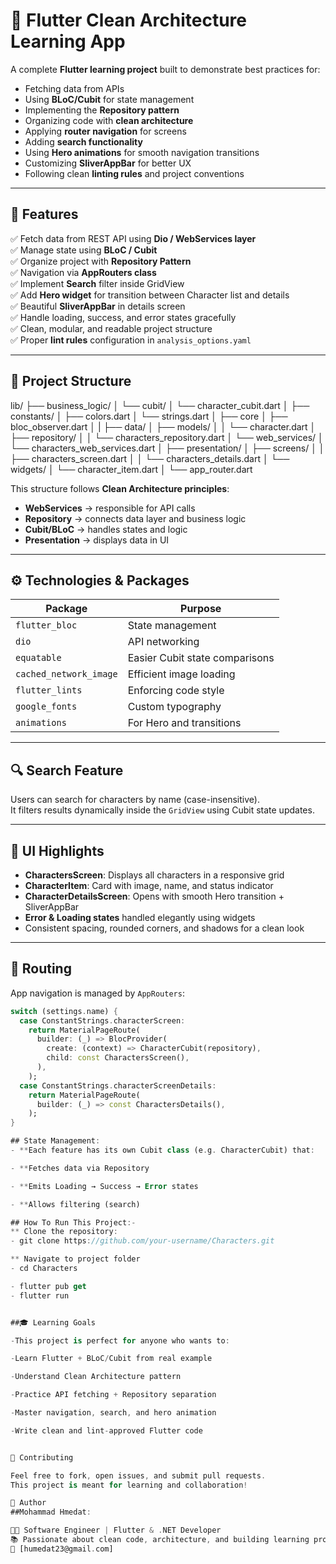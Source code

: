 # 🧠 Flutter Clean Architecture Learning App

A complete **Flutter learning project** built to demonstrate best practices for:

- Fetching data from APIs
- Using **BLoC/Cubit** for state management
- Implementing the **Repository pattern**
- Organizing code with **clean architecture**
- Applying **router navigation** for screens
- Adding **search functionality**
- Using **Hero animations** for smooth navigation transitions
- Customizing **SliverAppBar** for better UX
- Following clean **linting rules** and project conventions

---

## 🚀 Features

✅ Fetch data from REST API using **Dio / WebServices layer**  
✅ Manage state using **BLoC / Cubit**  
✅ Organize project with **Repository Pattern**  
✅ Navigation via **AppRouters class**  
✅ Implement **Search** filter inside GridView  
✅ Add **Hero widget** for transition between Character list and details  
✅ Beautiful **SliverAppBar** in details screen  
✅ Handle loading, success, and error states gracefully  
✅ Clean, modular, and readable project structure  
✅ Proper **lint rules** configuration in `analysis_options.yaml`

---

## 📂 Project Structure

lib/
├── business_logic/
│ └── cubit/
│ └── character_cubit.dart
│
├── constants/
│ ├── colors.dart
│ └── strings.dart
│
├── core
│ ├── bloc_observer.dart
│
|
├── data/
│ ├── models/
│ │ └── character.dart
│ ├── repository/
│ │ └── characters_repository.dart
│ └── web_services/
│ └── characters_web_services.dart
│
├── presentation/
│ ├── screens/
│ │ ├── characters_screen.dart
│ │ └── characters_details.dart
│ └── widgets/
│ └── character_item.dart
│
└── app_router.dart

This structure follows **Clean Architecture principles**:

- **WebServices** → responsible for API calls
- **Repository** → connects data layer and business logic
- **Cubit/BLoC** → handles states and logic
- **Presentation** → displays data in UI

---

## ⚙️ Technologies & Packages

| Package                | Purpose                        |
| ---------------------- | ------------------------------ |
| `flutter_bloc`         | State management               |
| `dio`                  | API networking                 |
| `equatable`            | Easier Cubit state comparisons |
| `cached_network_image` | Efficient image loading        |
| `flutter_lints`        | Enforcing code style           |
| `google_fonts`         | Custom typography              |
| `animations`           | For Hero and transitions       |

---

## 🔍 Search Feature

Users can search for characters by name (case-insensitive).  
It filters results dynamically inside the `GridView` using Cubit state updates.

---

## 🎨 UI Highlights

- **CharactersScreen**: Displays all characters in a responsive grid
- **CharacterItem**: Card with image, name, and status indicator
- **CharacterDetailsScreen**: Opens with smooth Hero transition + SliverAppBar
- **Error & Loading states** handled elegantly using widgets
- Consistent spacing, rounded corners, and shadows for a clean look

---

## 🧩 Routing

App navigation is managed by `AppRouters`:

```dart
switch (settings.name) {
  case ConstantStrings.characterScreen:
    return MaterialPageRoute(
      builder: (_) => BlocProvider(
        create: (context) => CharacterCubit(repository),
        child: const CharactersScreen(),
      ),
    );
  case ConstantStrings.characterScreenDetails:
    return MaterialPageRoute(
      builder: (_) => const CharactersDetails(),
    );
}

## State Management:
- **Each feature has its own Cubit class (e.g. CharacterCubit) that:

- **Fetches data via Repository

- **Emits Loading → Success → Error states

- **Allows filtering (search)

## How To Run This Project:-
** Clone the repository:
- git clone https://github.com/your-username/Characters.git

** Navigate to project folder
- cd Characters

- flutter pub get
- flutter run


##🎓 Learning Goals

-This project is perfect for anyone who wants to:

-Learn Flutter + BLoC/Cubit from real example

-Understand Clean Architecture pattern

-Practice API fetching + Repository separation

-Master navigation, search, and hero animation

-Write clean and lint-approved Flutter code


🤝 Contributing

Feel free to fork, open issues, and submit pull requests.
This project is meant for learning and collaboration!

💬 Author
##Mohammad Hmedat:

👨‍💻 Software Engineer | Flutter & .NET Developer
📚 Passionate about clean code, architecture, and building learning projects
📧 [humedat23@gmail.com]
```
